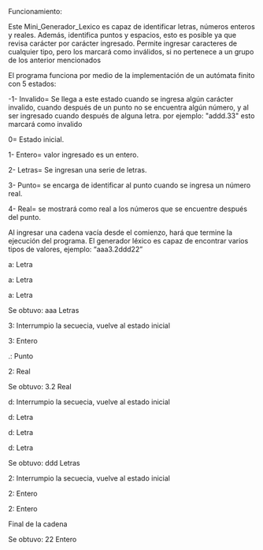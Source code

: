 Funcionamiento:


Este Mini_Generador_Lexico es capaz de identificar letras, números enteros y reales. Además, identifica puntos y espacios, esto es posible ya que revisa carácter por carácter ingresado. Permite ingresar caracteres de cualquier tipo, pero los marcará como inválidos, si no pertenece a un grupo de los anterior mencionados

El programa funciona por medio de la implementación de un autómata finito con 5 estados:

-1- Invalido= Se llega a este estado cuando se ingresa algún carácter invalido, cuando después de un punto no se encuentra algún número, y al ser ingresado cuando después de alguna letra. por ejemplo: "addd.33" esto marcará como invalido

0= Estado inicial.

1- Entero= valor ingresado es un entero.

2- Letras= Se ingresan una serie de letras. 

3- Punto= se encarga de identificar al punto cuando se ingresa un número real.

4- Real= se mostrará como real a los números que se encuentre después del punto.

Al ingresar una cadena vacía desde el comienzo, hará que termine la ejecución del programa. El generador léxico es capaz de encontrar varios tipos de valores, ejemplo:
“aaa3.2ddd22”

a: Letra

a: Letra

a: Letra

Se  obtuvo: aaa Letras

3: Interrumpio la secuecia, vuelve al estado inicial

3: Entero

.: Punto

2: Real

Se  obtuvo: 3.2 Real

d: Interrumpio la secuecia, vuelve al estado inicial

d: Letra

d: Letra

d: Letra

Se  obtuvo: ddd Letras

2: Interrumpio la secuecia, vuelve al estado inicial

2: Entero

2: Entero

Final de la cadena

Se  obtuvo: 22 Entero
